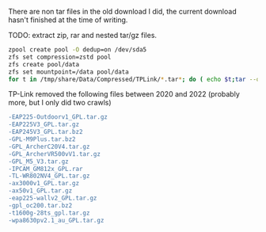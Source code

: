 
There are non tar files in the old download I did, the current download hasn't finished at the time of writing.

TODO: extract zip, rar and nested tar/gz files.

```sh
zpool create pool -O dedup=on /dev/sda5
zfs set compression=zstd pool
zfs create pool/data
zfs set mountpoint=/data pool/data
for t in /tmp/share/Data/Compressed/TPLink/*.tar*; do ( echo $t;tar --one-top-level -axf "$t" ) &>> /tmp/share/Data/Compressed/TPLink/extract.log; done
```


TP-Link removed the following files between 2020 and 2022 (probably more, but I only did two crawls)

```diff
-EAP225-Outdoorv1_GPL.tar.gz
-EAP225V3_GPL.tar.gz
-EAP245V3_GPL.tar.bz2
-GPL-M9Plus.tar.bz2
-GPL_ArcherC20V4.tar.gz
-GPL_ArcherVR500vV1.tar.gz
-GPL_M5_V3.tar.gz
-IPCAM_GM812x_GPL.rar
-TL-WR802NV4_GPL.tar.gz
-ax3000v1_GPL.tar.gz
-ax50v1_GPL.tar.gz
-eap225-wallv2_GPL.tar.gz
-gpl_oc200.tar.bz2
-t1600g-28ts_gpl.tar.gz
-wpa8630pv2.1_au_GPL.tar.gz
```
